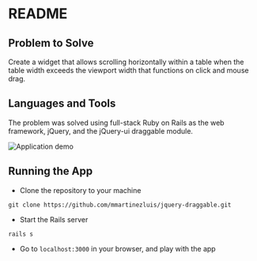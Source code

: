 # README

## Problem to Solve
Create a widget that allows scrolling horizontally within a table when the table width exceeds the viewport width that functions on click and mouse drag.


## Languages and Tools
The problem was solved using full-stack Ruby on Rails as the web framework, jQuery, and the jQuery-ui draggable module.

![Application demo](https://github.com/mmartinezluis/jquery-draggable/assets/75151961/b8083c36-c027-491c-9a79-60a707f7d535)

## Running the App
* Clone the repository to your machine
```
git clone https://github.com/mmartinezluis/jquery-draggable.git
```
* Start the Rails server
```
rails s
```
* Go to `localhost:3000` in your browser, and play with the app
<!-- This README would normally document whatever steps are necessary to get the
application up and running.

Things you may want to cover:

* Ruby version

* System dependencies

* Configuration

* Database creation

* Database initialization

* How to run the test suite

* Services (job queues, cache servers, search engines, etc.)

* Deployment instructions

* ... -->

